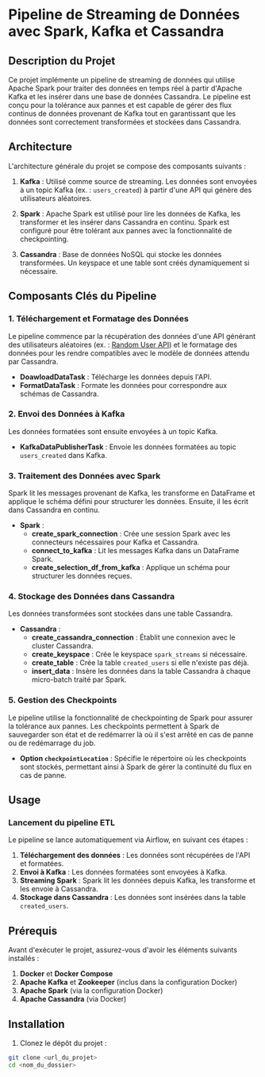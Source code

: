 # **Pipeline de Streaming de Données avec Spark, Kafka et Cassandra**

## **Description du Projet**

Ce projet implémente un pipeline de streaming de données qui utilise Apache Spark pour traiter des données en temps réel à partir d'Apache Kafka et les insérer dans une base de données Cassandra. Le pipeline est conçu pour la tolérance aux pannes et est capable de gérer des flux continus de données provenant de Kafka tout en garantissant que les données sont correctement transformées et stockées dans Cassandra.

## **Architecture**

L'architecture générale du projet se compose des composants suivants :

1. **Kafka** : Utilisé comme source de streaming. Les données sont envoyées à un topic Kafka (ex. : `users_created`) à partir d'une API qui génère des utilisateurs aléatoires.
   
2. **Spark** : Apache Spark est utilisé pour lire les données de Kafka, les transformer et les insérer dans Cassandra en continu. Spark est configuré pour être tolérant aux pannes avec la fonctionnalité de checkpointing.

3. **Cassandra** : Base de données NoSQL qui stocke les données transformées. Un keyspace et une table sont créés dynamiquement si nécessaire.

## **Composants Clés du Pipeline**

### 1. **Téléchargement et Formatage des Données**

Le pipeline commence par la récupération des données d'une API générant des utilisateurs aléatoires (ex. : [Random User API](https://randomuser.me/)) et le formatage des données pour les rendre compatibles avec le modèle de données attendu par Cassandra.

- **DoawloadDataTask** : Télécharge les données depuis l'API.
- **FormatDataTask** : Formate les données pour correspondre aux schémas de Cassandra.

### 2. **Envoi des Données à Kafka**

Les données formatées sont ensuite envoyées à un topic Kafka. 

- **KafkaDataPublisherTask** : Envoie les données formatées au topic `users_created` dans Kafka.

### 3. **Traitement des Données avec Spark**

Spark lit les messages provenant de Kafka, les transforme en DataFrame et applique le schéma défini pour structurer les données. Ensuite, il les écrit dans Cassandra en continu.

- **Spark** :
  - **create_spark_connection** : Crée une session Spark avec les connecteurs nécessaires pour Kafka et Cassandra.
  - **connect_to_kafka** : Lit les messages Kafka dans un DataFrame Spark.
  - **create_selection_df_from_kafka** : Applique un schéma pour structurer les données reçues.

### 4. **Stockage des Données dans Cassandra**

Les données transformées sont stockées dans une table Cassandra.

- **Cassandra** :
  - **create_cassandra_connection** : Établit une connexion avec le cluster Cassandra.
  - **create_keyspace** : Crée le keyspace `spark_streams` si nécessaire.
  - **create_table** : Crée la table `created_users` si elle n'existe pas déjà.
  - **insert_data** : Insère les données dans la table Cassandra à chaque micro-batch traité par Spark.

### 5. **Gestion des Checkpoints**

Le pipeline utilise la fonctionnalité de checkpointing de Spark pour assurer la tolérance aux pannes. Les checkpoints permettent à Spark de sauvegarder son état et de redémarrer là où il s'est arrêté en cas de panne ou de redémarrage du job.

- **Option `checkpointLocation`** : Spécifie le répertoire où les checkpoints sont stockés, permettant ainsi à Spark de gérer la continuité du flux en cas de panne.
                  
## **Usage**

### **Lancement du pipeline ETL**

Le pipeline se lance automatiquement via Airflow, en suivant ces étapes :

1. **Téléchargement des données** : Les données sont récupérées de l'API et formatées.
2. **Envoi à Kafka** : Les données formatées sont envoyées à Kafka.
3. **Streaming Spark** : Spark lit les données depuis Kafka, les transforme et les envoie à Cassandra.
4. **Stockage dans Cassandra** : Les données sont insérées dans la table `created_users`.


## **Prérequis**

Avant d'exécuter le projet, assurez-vous d'avoir les éléments suivants installés :

1. **Docker** et **Docker Compose**
2. **Apache Kafka** et **Zookeeper** (inclus dans la configuration Docker)
3. **Apache Spark** (via la configuration Docker)
4. **Apache Cassandra** (via Docker)

## **Installation**

1. Clonez le dépôt du projet :

```bash
git clone <url_du_projet>
cd <nom_du_dossier>



